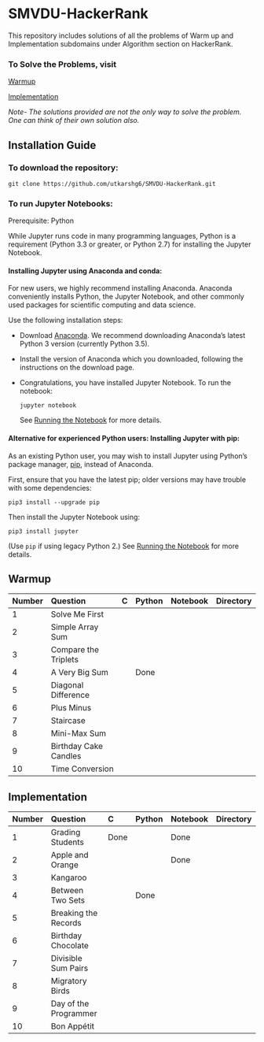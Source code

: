 # SMVDU-HackerRank

This repository includes solutions of all the problems of Warm up and Implementation subdomains under Algorithm section on HackerRank.

### To Solve the Problems, visit
  [Warmup](https://www.hackerrank.com/domains/algorithms/warmup)
  
  [Implementation](https://www.hackerrank.com/domains/algorithms/implementation)

*Note- The solutions provided are not the only way to solve the problem. One can think of their own solution also.*

## Installation Guide

### To download the repository:

```
git clone https://github.com/utkarshg6/SMVDU-HackerRank.git
```

### To run Jupyter Notebooks:

Prerequisite: Python

While Jupyter runs code in many programming languages, Python is a requirement (Python 3.3 or greater, or Python 2.7) for installing the Jupyter Notebook.

#### Installing Jupyter using Anaconda and conda:

For new users, we highly recommend installing Anaconda. Anaconda conveniently installs Python, the Jupyter Notebook, and other commonly used packages for scientific computing and data science.

Use the following installation steps:

-  Download [Anaconda](https://www.anaconda.com/download/). We recommend downloading Anaconda’s latest Python 3 version (currently Python 3.5).

-  Install the version of Anaconda which you downloaded, following the instructions on the download page.

-  Congratulations, you have installed Jupyter Notebook. To run the notebook:
   ```
   jupyter notebook
   ```
   See [Running the Notebook](http://jupyter.readthedocs.io/en/latest/running.html#running) for more details.
   
#### Alternative for experienced Python users: Installing Jupyter with pip:
As an existing Python user, you may wish to install Jupyter using Python’s package manager, [pip](http://jupyter.readthedocs.io/en/latest/glossary.html#term-pip), instead of Anaconda.

First, ensure that you have the latest pip; older versions may have trouble with some dependencies:
```
pip3 install --upgrade pip
```
Then install the Jupyter Notebook using:
```
pip3 install jupyter
```
(Use `pip` if using legacy Python 2.)
See [Running the Notebook](http://jupyter.readthedocs.io/en/latest/running.html#running) for more details.

## Warmup

| **Number** | **Question** | **C** | **Python** | **Notebook** | **Directory**
|:-------|:----------------------------------|:------------------------------|:--------------------------------|:-----|:---------|
| 1      | Solve Me First                    |                               |                                 |      |          |
| 2      | Simple Array Sum	                 |                               |                                 |      |          |
| 3      | Compare the Triplets	             |                               |                                 |      |          |
| 4      | A Very Big Sum	                   |                               |            Done                 |      |          |
| 5      | Diagonal Difference	              |                               |                                 |      |          |
| 6      | Plus Minus	                       |                               |                                 |      |          |
| 7      | Staircase                         |                               |                                 |      |          |
| 8      | Mini-Max Sum                      |                               |                                 |      |          |
| 9      | Birthday Cake Candles             |                               |                                 |      |          |
| 10     | Time Conversion	                  |                               |                                 |      |          |


## Implementation

| **Number** | **Question** | **C** | **Python** | **Notebook** | **Directory** |
|:-------|:----------------------------------|:------------------------------|:--------------------------------|:-----|:---------|
| 1      | Grading Students                  |Done|    |Done|    |
| 2      | Apple and Orange                  |    |    |Done|    |
| 3      | Kangaroo                          |    |    |    |    |
| 4      | Between Two Sets                  |    |Done|    |    |
| 5      | Breaking the Records              |    |    |    |    |
| 6      | Birthday Chocolate                |    |    |    |    |    
| 7      | Divisible Sum Pairs               |    |    |    |    |
| 8      | Migratory Birds                   |    |    |    |    |
| 9      | Day of the Programmer             |    |    |    |    |
| 10     | Bon Appétit                       |    |    |    |    |
